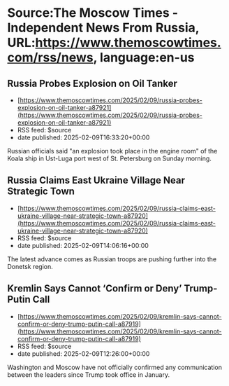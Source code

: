 # Source:The Moscow Times - Independent News From Russia, URL:https://www.themoscowtimes.com/rss/news, language:en-us

## Russia Probes Explosion on Oil Tanker
 - [https://www.themoscowtimes.com/2025/02/09/russia-probes-explosion-on-oil-tanker-a87921](https://www.themoscowtimes.com/2025/02/09/russia-probes-explosion-on-oil-tanker-a87921)
 - RSS feed: $source
 - date published: 2025-02-09T16:33:20+00:00

Russian officials said "an explosion took place in the engine room" of the Koala ship in Ust-Luga port west of St. Petersburg on Sunday morning.

## Russia Claims East Ukraine Village Near Strategic Town
 - [https://www.themoscowtimes.com/2025/02/09/russia-claims-east-ukraine-village-near-strategic-town-a87920](https://www.themoscowtimes.com/2025/02/09/russia-claims-east-ukraine-village-near-strategic-town-a87920)
 - RSS feed: $source
 - date published: 2025-02-09T14:06:16+00:00

The latest advance comes as Russian troops are pushing further into the Donetsk region.

## Kremlin Says Cannot ‘Confirm or Deny’ Trump-Putin Call
 - [https://www.themoscowtimes.com/2025/02/09/kremlin-says-cannot-confirm-or-deny-trump-putin-call-a87919](https://www.themoscowtimes.com/2025/02/09/kremlin-says-cannot-confirm-or-deny-trump-putin-call-a87919)
 - RSS feed: $source
 - date published: 2025-02-09T12:26:00+00:00

Washington and Moscow have not officially confirmed any communication between the leaders since Trump took office in January.

